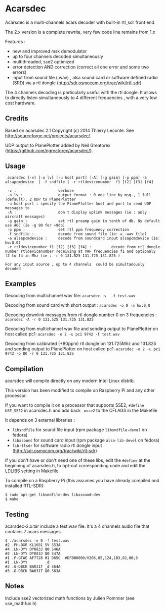 Acarsdec
========

Acarsdec is a multi-channels acars decoder with built-in rtl_sdr front end.

The 2.x version is a complete rewrite, very few code line remains from 1.x

Features :

 - new and improved msk demodulator
 - up to four channels decoded simultaneously
 - multithreaded, sse2 optimized 
 - error detection AND correction (correct all one error and some two errors)
 - input from sound file (.wav) , alsa sound card or software defined radio (SRD) via a rtl dongle (http://sdr.osmocom.org/trac/wiki/rtl-sdr) 

The 4 channels decoding is particularly useful with the rtl dongle. It allows to directly listen simultaneously to 4 different frequencies , with a very low cost hardware.

Credits
-------

Based on acarsdec 2.1 Copyright (c) 2014 Thierry Leconte. See http://sourceforge.net/projects/acarsdec/.

UDP output to PlanePlotter added by Neil Greatorex (https://github.com/ngreatorex/acarsdec/).


Usage
-----
```
 acarsdec [-v] [-o lv] [-u host port] [-A] [-g gain] [-p ppm] -a alsapcmdevice  | -f sndfile | -r rtldevicenumber  f1 [f2] [f3] [f4]

 -v :                   verbose
 -o lv :                output format : 0 one line by msg., 1 full (default), 2 UDP to PlanePlotter
 -u host port : specify the PlanePlotter host and port to send UDP messages to
 -A :                   don't display uplink messages (ie : only aircraft messages)
 -g gain :              set rtl preamp gain in tenth of db. By default use AGC (ie -g 90 for +9db)
 -p ppm :               set rtl ppm frequency correction
 -f sndfile :           decode from sound file (ie: a .wav file)
 -a alsapcmdevice :     decode from soundcard input alsapcmdevice (ie: hw:0,0)
 -r rtldevicenumber f1 [f2] [f3] [f4] :         decode from rtl dongle number rtldevicenumber receiving at VHF frequencies f1 and optionaly f2 to f4 in Mhz (ie : -r 0 131.525 131.725 131.825 )

For any input source , up to 4 channels  could be simultanously decoded
```

Examples
--------

Decoding from multichannel wav file:
```acarsdec -v  -f test.wav```

Decoding from sound card with short output :
```acarsdec -o 0 -a hw:0,0```

Decoding downlink messages from rtl dongle number 0 on 3 frequencies :
```acarsdec -A -r 0 131.525 131.725 131.825```

Decoding from multichannel wav file and sending output to PlanePlotter on host called pc1:
```acarsdec -o 2 -u pc1 9742 -f test.wav```

Decoding from calibrated (+80ppm) rtl dongle on 131.725Mhz and 131.825 and sending output to PlanePlotter on host called pc1:
```acarsdec -o 2 -u pc1 9742 -p 80 -r 0 131.725 131.825```


Compilation
-----------

acarsdec will compile directly on any modern Intel Linux distrib.

This version has been modified to compile on Raspberry Pi and any other processor.

If you want to compile it on a processor that supports SSE2, ```#define USE_SSE2``` in acarsdec.h and add back ```-msse2``` to the CFLAGS in the Makefile

It depends on 3 external libraries :
 - ```libsndfile``` for sound file input (rpm package ```libsndfile-devel``` on fedora)
 - ```libasound```  for sound card input (rpm package ```alsa-lib-devel``` on fedora)
 - ```librtlsdr``` for software radio rtl dongle input (http://sdr.osmocom.org/trac/wiki/rtl-sdr)

If you don't have or don't need one of these libs, edit the ```#define``` at the beginning of acarsdec.h, to opt-out corresponding code and edit the LDLIBS setting in Makefile.

To compile on a Raspberry Pi (this assumes you have already compiled and installed RTL-SDR):
```
$ sudo apt-get libsndfile-dev libasound-dev
$ make
```

Testing
-------

acarsdec-2.x.tar include a test.wav file. It's a 4 channels audio file that contains 7 acars messages.

```
$ ./acarsdec -o 0 -f test.wav
#2 .PH-BXR KL1681 5V S53A  
#4 .LN-DYY DY083J Q0 S46A  
#2 .LN-DYY DY083J Q0 S47A  
#1 .F-GTAE AF7728 H1 D65C  #DFB00000/V206,05,124,183,02,00,0
#1 .LN-DYY        _d       
#3 .G-DBCK BA031T _d S64A  
#3 .G-DBCK BA031T Q0 S63A  
```

Notes 
-----
Include sse2 vectorized math functions by Julien Pommier (see sse_mathfun.h)
